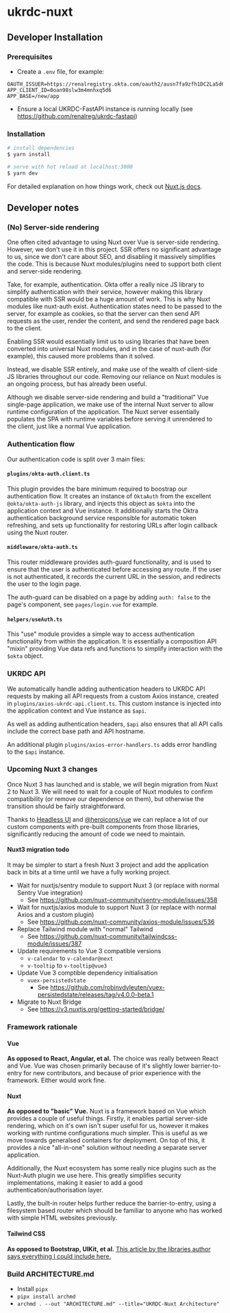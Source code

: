 # ukrdc-nuxt

## Developer Installation

### Prerequisites

- Create a `.env` file, for example:

```
OAUTH_ISSUER=https://renalregistry.okta.com/oauth2/ausn7fa9zfh1DC2La5d6
APP_CLIENT_ID=0oan98slw3m4mnhxq5d6
APP_BASE=/new/app
```

- Ensure a local UKRDC-FastAPI instance is running locally (see <https://github.com/renalreg/ukrdc-fastapi>)

### Installation

```bash
# install dependencies
$ yarn install

# serve with hot reload at localhost:3000
$ yarn dev
```

For detailed explanation on how things work, check out [Nuxt.js docs](https://nuxtjs.org).

## Developer notes

### (No) Server-side rendering

One often cited advantage to using Nuxt over Vue is server-side rendering. However, we don't use it in this project.
SSR offers no significant advantage to us, since we don't care about SEO, and disabling it massively simplifies the code.
This is because Nuxt modules/plugins need to support both client and server-side rendering.

Take, for example, authentication. Okta offer a really nice JS library to simplify authentication with their service, however making this library compatible with SSR would be a huge amount of work. This is why Nuxt modules like nuxt-auth exist. Authentication states need to be passed to the server, for example as cookies, so that the server can then send API requests as the user, render the content, and send the rendered page back to the client.

Enabling SSR would essentially limit us to using libraries that have been converted into universal Nuxt modules, and in the case of nuxt-auth (for example), this caused more problems than it solved.

Instead, we disable SSR entirely, and make use of the wealth of client-side JS libraries throughout our code.
Removing our reliance on Nuxt modules is an ongoing process, but has already been useful.

Although we disable server-side rendering and build a "traditional" Vue single-page application, we make use of the internal Nuxt server to allow runtime configuration of the application. The Nuxt server essentially populates the SPA with runtime variables before serving it unrendered to the client, just like a normal Vue application.

### Authentication flow

Our authentication code is split over 3 main files:

#### `plugins/okta-auth.client.ts`

This plugin provides the bare minimum required to boostrap our authentication flow. It creates an instance of `OktaAuth` from the excellent `@okta/okta-auth-js` library, and injects this object as `$okta` into the application context and Vue instance. It additionally starts the Oktra authentication background service responsible for automatic token refreshing, and sets up functionality for restoring URLs after login callback using the Nuxt router.

#### `middleware/okta-auth.ts`

This router middleware provides auth-guard functionality, and is used to ensure that the user is authenticated before accessing any route. If the user is not authenticated, it records the current URL in the session, and redirects the user to the login page.

The auth-guard can be disabled on a page by adding `auth: false` to the page's component, see `pages/login.vue` for example.

#### `helpers/useAuth.ts`

This "use" module provides a simple way to access authentication functionality from within the application. It is essentially a composition API "mixin" providing Vue data refs and functions to simplify interaction with the `$okta` object.

### UKRDC API

We automatically handle adding authentication headers to UKRDC API requests by making all API requests from a custom Axios instance, created in `plugins/axios-ukrdc-api.client.ts`. This custom instance is injected into the application context and Vue instance as `$api`.

As well as adding authentication headers, `$api` also ensures that all API calls include the correct base path and API hostname.

An additional plugin `plugins/axios-error-handlers.ts` adds error handling to the `$api` instance.

### Upcoming Nuxt 3 changes

Once Nuxt 3 has launched and is stable, we will begin migration from Nuxt 2 to Nuxt 3. We will need to wait for a couple of Nuxt modules to confirm compatibility (or remove our dependence on them), but otherwise the transition should be fairly straightforward.

Thanks to [Headless UI](https://headlessui.dev/) and [@heroicons/vue](https://www.npmjs.com/package/@heroicons/vue) we can replace a lot of our custom components with pre-built components from those libraries, significantly reducing the amount of code we need to maintain.

#### Nuxt3 migration todo

It may be simpler to start a fresh Nuxt 3 project and add the application back in bits at a time until we have a fully working project.

- Wait for nuxtjs/sentry module to support Nuxt 3 (or replace with normal Sentry Vue integration)
  - See https://github.com/nuxt-community/sentry-module/issues/358
- Wait for nuxtjs/axios module to support Nuxt 3 (or replace with normal Axios and a custom plugin)
  - See https://github.com/nuxt-community/axios-module/issues/536
- Replace Tailwind module with "normal" Tailwind
  - See https://github.com/nuxt-community/tailwindcss-module/issues/387
- Update requirements to Vue 3 compatible versions
  - `v-calendar` to `v-calendar@next`
  - `v-tooltip` to `v-tooltip@vue3`
- Update Vue 3 comptible dependency initialisation
  - `vuex-persistedstate`
    - See https://github.com/robinvdvleuten/vuex-persistedstate/releases/tag/v4.0.0-beta.1
- Migrate to Nuxt Bridge
  - See https://v3.nuxtjs.org/getting-started/bridge/

### Framework rationale

#### Vue

**As opposed to React, Angular, et al.** The choice was really between React and Vue. Vue was chosen primarily because of it's slightly lower barrier-to-entry for new contributors, and because of prior experience with the framework. Either would work fine.

#### Nuxt

**As opposed to "basic" Vue.** Nuxt is a framework based on Vue which provides a couple of useful things. Firstly, it enables partial server-side rendering, which on it's own isn't super useful for us, however it makes working with runtime configurations much simpler. This is useful as we move towards generalsed containers for deployment. On top of this, it provides a nice "all-in-one" solution without needing a separate server application.

Additionally, the Nuxt ecosystem has some really nice plugins such as the Nuxt-Auth plugin we use here. This greatly simplifies security implementations, making it easier to add a good authentication/authorisation layer.

Lastly, the built-in router helps further reduce the barrier-to-entry, using a filesystem based router which should be familiar to anyone who has worked with simple HTML websites previously.

#### Tailwind CSS

**As opposed to Bootstrap, UIKit, et al.** [This article by the libraries author says everything I could include here.](https://adamwathan.me/css-utility-classes-and-separation-of-concerns/)

### Build ARCHITECTURE.md

- Install `pipx`
- `pipx install archmd`
- `archmd . --out "ARCHITECTURE.md" --title="UKRDC-Nuxt Architecture"`
